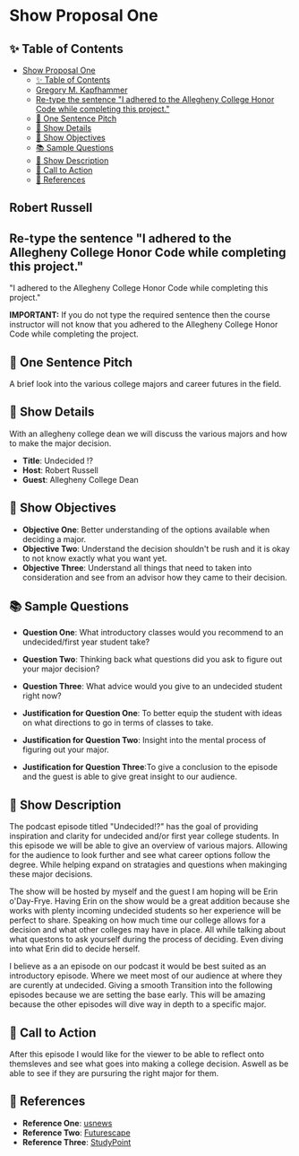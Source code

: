 # Show Proposal One

## ✨ Table of Contents

<!---toc start-->

* [Show Proposal One](#show-proposal-one)
  * [✨ Table of Contents](#-table-of-contents)
  * [Gregory M. Kapfhammer](#gregory-m-kapfhammer)
  * [Re-type the sentence "I adhered to the Allegheny College Honor Code while completing this project."](#re-type-the-sentence-i-adhered-to-the-allegheny-college-honor-code-while-completing-this-project)
  * [🏁 One Sentence Pitch](#-one-sentence-pitch)
  * [🔬 Show Details](#-show-details)
  * [📝 Show Objectives](#-show-objectives)
  * [📚 Sample Questions](#-sample-questions)
  * [🎉 Show Description](#-show-description)
  * [📢 Call to Action](#-call-to-action)
  * [🦜 References](#-references)

<!---toc end-->

## Robert Russell 

## Re-type the sentence "I adhered to the Allegheny College Honor Code while completing this project."

"I adhered to the Allegheny College Honor Code while completing this project."

**IMPORTANT:** If you do not type the required sentence then the course
instructor will not know that you adhered to the Allegheny College Honor Code
while completing the project.

## 🏁 One Sentence Pitch

A brief look into the various college majors and career futures in the field. 

## 🔬 Show Details

With an allegheny college dean we will discuss the various majors and how to make the major decision.

- **Title**: Undecided !?
- **Host**: Robert Russell
- **Guest**: Allegheny College Dean

## 📝 Show Objectives

- **Objective One**: Better understanding of the options available when deciding a major.
- **Objective Two**: Understand the decision shouldn't be rush and it is okay to not know exactly what you want yet.
- **Objective Three**: Understand all things that need to taken into consideration and see from an advisor how they came to their decision.

## 📚 Sample Questions

- **Question One**: What introductory classes would you recommend to an undecided/first year student take?
- **Question Two**: Thinking back what questions did you ask to figure out your major decision?
- **Question Three**: What advice would you give to an undecided student right now?

- **Justification for Question One**: To better equip the student with ideas on what directions to go in terms of classes to take.
- **Justification for Question Two**: Insight into the mental process of figuring out your major.
- **Justification for Question Three**:To give a conclusion to the episode and the guest is able to give great insight to our audience.

## 🎉 Show Description

The podcast episode titled "Undecided!?" has the goal of providing inspiration and clarity for undecided and/or first year college students. In this episode we will be able to give an overview of various majors. Allowing for the audience to look further and see what career options follow the degree. While helping expand on stratagies and questions when makinging these major decisions.

The show will be hosted by myself and the guest I am hoping will be Erin o'Day-Frye. Having Erin on the show would be a great addition because she works with plenty incoming undecided students so her experience will be perfect to share. Speaking on how much time our college allows for a decision and what other colleges may have in place. All while talking about what questons to ask yourself during the process of deciding. Even diving into what Erin did to decide herself.

I believe as a an episode on our podcast it would be best suited as an introductory episode. Where we meet most of our audience at where they are curently at undecided. Giving a smooth Transition into the following episodes because we are setting the base early. This will be amazing because the other episodes will dive way in depth to a specific major.

## 📢 Call to Action

After this episode I would like for the viewer to be able to reflect onto themsleves and see what goes into making a college decision.
Aswell as be able to see if they are pursuring the right major for them.

## 🦜 References

- **Reference One**: [usnews](https://www.usnews.com/education/blogs/college-admissions-playbook/articles/pros-cons-of-applying-to-college-as-an-undecided-major)
- **Reference Two**: [Futurescape](https://futurescape.asa.org/?gad_source=1&gclid=CjwKCAiAlJKuBhAdEiwAnZb7lRuFihfPx0WWYLiaewMd1Ym7AtEcXtlTXpGEUKJNxt2w1qkToNYNzBoCCXYQAvD_BwE)
- **Reference Three**: [StudyPoint](https://www.studypoint.com/expert-advice/what-can-i-do-this-summer-to-help-narrow-down-a-ma/)
